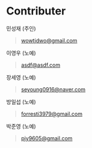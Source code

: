 # Contributer

민성재 (주인) 
> wowtjdwo@gmail.com

이영우 (노예) 
> asdf@asdf.com 

장세영 (노예) 
> seyoung0916@naver.com

방일섭 (노예) 
> forresti3979@gmail.com 

박준영 (노예) 
> pjy9605@gmail.com

